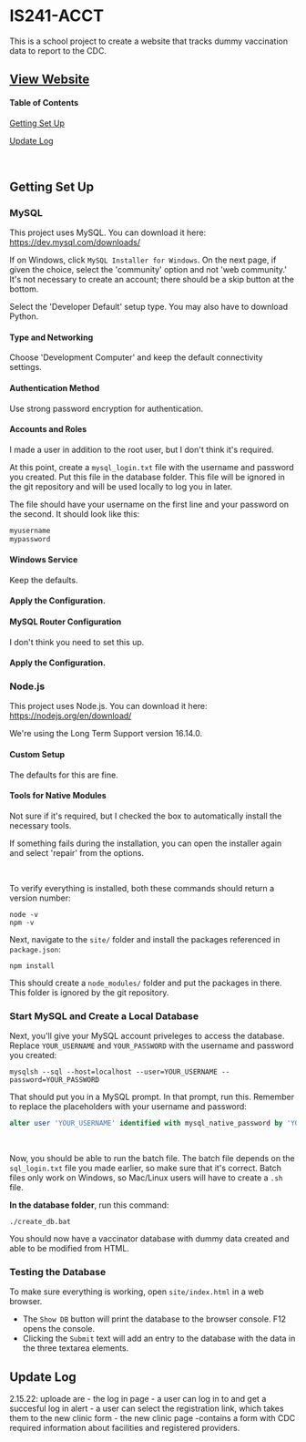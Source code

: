 # IS241-ACCT
This is a school project to create a website that tracks dummy vaccination data to report to the CDC.

## [View Website](https://acct-vaxtracker.me/site/index.html)

#### Table of Contents
[Getting Set Up](#getting-set-up)

[Update Log](#update-log)

<br>

## Getting Set Up
### MySQL
This project uses MySQL. You can download it here: https://dev.mysql.com/downloads/ 

If on Windows, click `MySQL Installer for Windows`.
On the next page, if given the choice, select the 'community' option and not 'web community.' It's not necessary to create an account; there should be a skip button at the bottom. 

Select the 'Developer Default' setup type. You may also have to download Python. 
#### Type and Networking
Choose 'Development Computer' and keep the default connectivity settings.
#### Authentication Method
Use strong password encryption for authentication.
#### Accounts and Roles
I made a user in addition to the root user, but I don't think it's required.

At this point, create a `mysql_login.txt` file with the username and password you created. Put this file in the database folder. This file will be ignored in the git repository and will be used locally to log you in later.

The file should have your username on the first line and your password on the second. It should look like this: 
```txt
myusername
mypassword
```
#### Windows Service
Keep the defaults.
#### Apply the Configuration.
#### MySQL Router Configuration
I don't think you need to set this up.
#### Apply the Configuration.

### Node.js
This project uses Node.js. You can download it here: https://nodejs.org/en/download/ 

We're using the Long Term Support version 16.14.0.
#### Custom Setup
The defaults for this are fine.
#### Tools for Native Modules
Not sure if it's required, but I checked the box to automatically install the necessary tools.

If something fails during the installation, you can open the installer again and select 'repair' from the options.

<br>

To verify everything is installed, both these commands should return a version number: 
```batch
node -v
npm -v
```

Next, navigate to the `site/` folder and install the packages referenced in `package.json`:
```batch
npm install
```
This should create a `node_modules/` folder and put the packages in there. This folder is ignored by the git repository.

### Start MySQL and Create a Local Database
Next, you'll give your MySQL account priveleges to access the database. Replace `YOUR_USERNAME` and `YOUR_PASSWORD` with the username and password you created:
```batch
mysqlsh --sql --host=localhost --user=YOUR_USERNAME --password=YOUR_PASSWORD
```
That should put you in a MySQL prompt. In that prompt, run this. Remember to replace the placeholders with your username and password:
```sql
alter user 'YOUR_USERNAME' identified with mysql_native_password by 'YOUR_PASSWORD';
```

<br>

Now, you should be able to run the batch file. The batch file depends on the `sql_login.txt` file you made earlier, so make sure that it's correct. 
Batch files only work on Windows, so Mac/Linux users will have to create a `.sh` file. 

**In the database folder**, run this command: 
```batch
./create_db.bat
```
You should now have a vaccinator database with dummy data created and able to be modified from HTML. 

### Testing the Database
To make sure everything is working, open `site/index.html` in a web browser. 

- The `Show DB` button will print the database to the browser console. F12 opens the console.
- Clicking the `Submit` text will add an entry to the database with the data in the three textarea elements.


## Update Log
2.15.22: uploade are
	- the log in page
		- a user can log in to and get a succesful log in alert
		- a user can select the registration link, which takes them to the new clinic form
	-  the new clinic page
		-contains a form with CDC required information about facilities and registered providers.